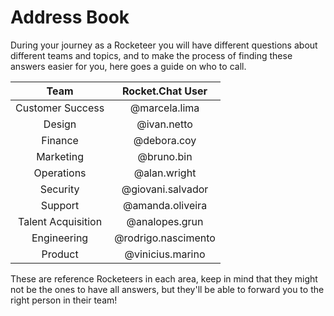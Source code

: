 # Address Book

During your journey as a Rocketeer you will have different questions about different teams and topics, and to make the process of finding these answers easier for you, here goes a guide on who to call.&#x20;

|        Team        |   Rocket.Chat User  |
| :----------------: | :-----------------: |
|  Customer Success  |    @marcela.lima    |
|       Design       |     @ivan.netto     |
|       Finance      |     @debora.coy     |
|      Marketing     |      @bruno.bin     |
|     Operations     |     @alan.wright    |
|      Security      |  @giovani.salvador  |
|       Support      |   @amanda.oliveira  |
| Talent Acquisition |    @analopes.grun   |
|     Engineering    | @rodrigo.nascimento |
|       Product      |   @vinicius.marino  |

These are reference Rocketeers in each area, keep in mind that they might not be the ones to have all answers, but they'll be able to forward you to the right person in their team!&#x20;
